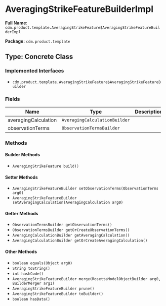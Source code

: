 # AveragingStrikeFeatureBuilderImpl

**Full Name:** `cdm.product.template.AveragingStrikeFeature$AveragingStrikeFeatureBuilderImpl`

**Package:** `cdm.product.template`

## Type: Concrete Class

### Implemented Interfaces

- `cdm.product.template.AveragingStrikeFeature$AveragingStrikeFeatureBuilder`

### Fields

| Name | Type | Description |
|------|------|-------------|
| averagingCalculation | `AveragingCalculationBuilder` |  |
| observationTerms | `ObservationTermsBuilder` |  |

### Methods

#### Builder Methods

- `AveragingStrikeFeature build()`

#### Setter Methods

- `AveragingStrikeFeatureBuilder setObservationTerms(ObservationTerms arg0)`
- `AveragingStrikeFeatureBuilder setAveragingCalculation(AveragingCalculation arg0)`

#### Getter Methods

- `ObservationTermsBuilder getObservationTerms()`
- `ObservationTermsBuilder getOrCreateObservationTerms()`
- `AveragingCalculationBuilder getAveragingCalculation()`
- `AveragingCalculationBuilder getOrCreateAveragingCalculation()`

#### Other Methods

- `boolean equals(Object arg0)`
- `String toString()`
- `int hashCode()`
- `AveragingStrikeFeatureBuilder merge(RosettaModelObjectBuilder arg0, BuilderMerger arg1)`
- `AveragingStrikeFeatureBuilder prune()`
- `AveragingStrikeFeatureBuilder toBuilder()`
- `boolean hasData()`

